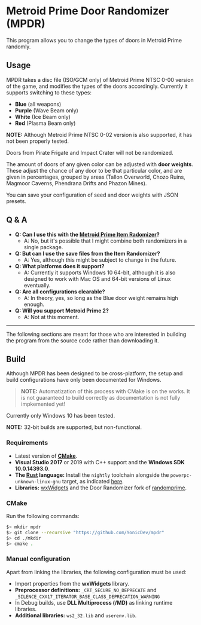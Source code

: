 # Metroid Prime Door Randomizer (MPDR)

This program allows you to change the types of doors in Metroid Prime randomly.

## Usage

MPDR takes a disc file (ISO/GCM only) of Metroid Prime NTSC 0-00 version of the game,
and modifies the types of the doors accordingly. Currently it supports switching
to these types:

* **Blue** (all weapons)
* **Purple** (Wave Beam only)
* **White** (Ice Beam only)
* **Red** (Plasma Beam only)

**NOTE:** Although Metroid Prime NTSC 0-02 version is also supported, it has not been properly tested.

Doors from Pirate Frigate and Impact Crater will not be randomized.

The amount of doors of any given color can be adjusted with **door weights**.
These adjust the chance of any door to be that particular color, and are given in percentages, grouped by areas (Tallon Overworld, Chozo Ruins, Magmoor Caverns, Phendrana Drifts and Phazon Mines).

You can save your configuration of seed and door weights with JSON presets.

## Q & A

* **Q: Can I use this with the [Metroid Prime Item Radomizer](https://github.com/etaylor8086/metroid-prime-randomizer)?**
  * A: No, but it's possible that I might combine both randomizers in a single package.
* **Q: But can I use the save files from the Item Randomizer?**
  * A: Yes, although this might be subject to change in the future.
* **Q: What platforms does it support?**
  * A: Currently it supports Windows 10 64-bit, although it is also designed to work with Mac OS and 64-bit versions of Linux eventually.
* **Q: Are all configurations clearable?**
  * A: In theory, yes, so long as the Blue door weight remains high enough.
* **Q: Will you support Metroid Prime 2?**
  * A: Not at this moment.

***
The following sections are meant for those who are interested in building the program from the source code rather than downloading it.

## Build
Although MPDR has been designed to be cross-platform, the setup and build configurations have only been documented for Windows.

> **NOTE:** Automatization of this process with CMake is on the works. It is not guaranteed to build correctly as documentation is not fully impkemented yet!

Currently only Windows 10 has been tested.

**NOTE:** 32-bit builds are supported, but non-functional.

### Requirements

* Latest version of **[CMake](https://cmake.org/download/)**.
* **Visual Studio 2017** or 2019 with C++ support and the **Windows SDK 10.0.14393.0**.
* **The [Rust](https://www.rust-lang.org/install.html) language:** Install the `nightly` toolchain alongside the `powerpc-unknown-linux-gnu` target, as indicated [here](https://github.com/YonicDev/randomprime/blob/master/compile_to_ppc/README.md).
* **Libraries:** [wxWidgets](https://github.com/wxWidgets/wxWidgets) and the Door Randomizer fork of [randomprime](https://github.com/YonicDev/randomprime).

### CMake
Run the following commands:

```bash
$> mkdir mpdr
$> git clone --recursive "https://github.com/YonicDev/mpdr"
$> cd ./mkdir
$> cmake .

```

### Manual configuration

Apart from linking the libraries, the following configuration must be used:
* Import properties from the **wxWidgets** library.
* **Preprocessor definitions:** `_CRT_SECURE_NO_DEPRECATE` and `_SILENCE_CXX17_ITERATOR_BASE_CLASS_DEPRECATION_WARNING`
* In Debug builds, use **DLL Multiprocess (/MD)** as linking runtime libraries.
* **Additional libraries:** `ws2_32.lib` and `userenv.lib`.
